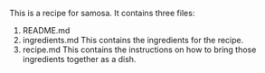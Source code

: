 This is a recipe for samosa. It contains three files: 
1. README.md
2. ingredients.md
    This contains the ingredients for the recipe.
3. recipe.md
    This contains the instructions on how to bring those ingredients together as a dish.